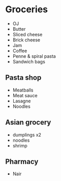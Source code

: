 # Groceries

- OJ
- Butter
- Sliced cheese
- Brick cheese
- Jam
- Coffee
- Penne & spiral pasta
- Sandwich bags

## Pasta shop

- Meatballs
- Meat sauce
- Lasagne
- Noodles

## Asian grocery

- dumplings x2
- noodles
- shrimp

## Pharmacy

- Nair
